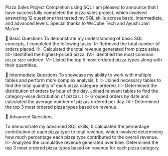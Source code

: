 Pizza Sales Project Completion using SQL
I am pleased to announce that I have successfully completed the pizza sales project, which involved answering 12 questions that tested my SQL skills across basic, intermediate, and advanced levels.
Special thanks to WsCube Tech and Ayushi Jain Ma'am

📝 Basic Questions 
To demonstrate my understanding of basic SQL concepts, I completed the following tasks:
I:- Retrieved the total number of orders placed.
II:- Calculated the total revenue generated from pizza sales.
III:- Identified the highest-priced pizza.
IV:- Identified the most common pizza size ordered.
V:- Listed the top 5 most ordered pizza types along with their quantities.

📝 Intermediate Questions
To showcase my ability to work with multiple tables and perform more complex analysis, I:
I:- Joined necessary tables to find the total quantity of each pizza category ordered.
II:- Determined the distribution of orders by hour of the day.
Joined relevant tables to find the category-wise distribution of pizzas.
III:- Grouped orders by date and calculated the average number of pizzas ordered per day.
IV:- Determined the top 3 most ordered pizza types based on revenue.

📝 Advanced Questions

To demonstrate my advanced SQL skills, 
I: Calculated the percentage contribution of each pizza type to total revenue, which involved determining how much percentage each pizza type contributed to the overall revenue.
II:- Analyzed the cumulative revenue generated over time.
Determined the top 3 most ordered pizza types based on revenue for each pizza category.
